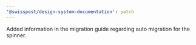 ```yaml
---
'@swisspost/design-system-documentation': patch
---
```


Added information in the migration guide regarding auto migration for the spinner.
